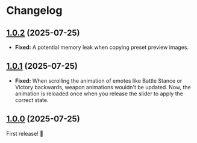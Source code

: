 # Changelog

## [1.0.2] (2025-07-25)

- **Fixed:** A potential memory leak when copying preset preview images.

## [1.0.1] (2025-07-25)

- **Fixed:** When scrolling the animation of emotes like Battle Stance or Victory backwards, weapon animations wouldn't be updated. Now, the animation is reloaded once when you release the slider to apply the correct state.

## [1.0.0] (2025-07-25)

First release! 🥳

[1.0.2]: https://github.com/Haselnussbomber/PortraitHelper/compare/v1.0.1..v1.0.2
[1.0.1]: https://github.com/Haselnussbomber/PortraitHelper/compare/v1.0.0..v1.0.1
[1.0.0]: https://github.com/Haselnussbomber/PortraitHelper/commit/6e3a3e05
